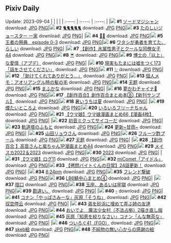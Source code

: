 ## Pixiv Daily
Update: 2023-09-04
|      |      |      |
| :----: | :----: | :----: |
|![](https://pixiv.microyu.workers.dev/c/240x480/img-master/img/2023/09/02/01/46/43/111362379_p0_master1200.jpg) **#1** [ソードマジシャン](https://www.pixiv.net/artworks/111362379) download: [JPG](https://pixiv.microyu.workers.dev/img-original/img/2023/09/02/01/46/43/111362379_p0.jpg) [PNG](https://pixiv.microyu.workers.dev/img-original/img/2023/09/02/01/46/43/111362379_p0.png)|![](https://pixiv.microyu.workers.dev/c/240x480/img-master/img/2023/09/02/13/05/56/111375511_p0_master1200.jpg) **#2** [🐈🐈🐈🐈🐈](https://www.pixiv.net/artworks/111375511) download: [JPG](https://pixiv.microyu.workers.dev/img-original/img/2023/09/02/13/05/56/111375511_p0.jpg) [PNG](https://pixiv.microyu.workers.dev/img-original/img/2023/09/02/13/05/56/111375511_p0.png)|![](https://pixiv.microyu.workers.dev/c/240x480/img-master/img/2023/09/02/17/32/01/111381165_p0_master1200.jpg) **#3** [たのしいジョースター 一家](https://www.pixiv.net/artworks/111381165) download: [JPG](https://pixiv.microyu.workers.dev/img-original/img/2023/09/02/17/32/01/111381165_p0.jpg) [PNG](https://pixiv.microyu.workers.dev/img-original/img/2023/09/02/17/32/01/111381165_p0.png)|
|![](https://pixiv.microyu.workers.dev/c/240x480/img-master/img/2023/09/02/11/47/10/111366352_p0_master1200.jpg) **#4** [🍔🍟](https://www.pixiv.net/artworks/111366352) download: [JPG](https://pixiv.microyu.workers.dev/img-original/img/2023/09/02/11/47/10/111366352_p0.jpg) [PNG](https://pixiv.microyu.workers.dev/img-original/img/2023/09/02/11/47/10/111366352_p0.png)|![](https://pixiv.microyu.workers.dev/c/240x480/img-master/img/2023/09/03/19/00/28/111415412_p0_master1200.jpg) **#5** [王者の祭典　episode 0-3](https://www.pixiv.net/artworks/111415412) download: [JPG](https://pixiv.microyu.workers.dev/img-original/img/2023/09/03/19/00/28/111415412_p0.jpg) [PNG](https://pixiv.microyu.workers.dev/img-original/img/2023/09/03/19/00/28/111415412_p0.png)|![](https://pixiv.microyu.workers.dev/c/240x480/img-master/img/2023/09/02/00/11/47/111363086_p0_master1200.jpg) **#6** [ワタシが勇者を育てた、らしい](https://www.pixiv.net/artworks/111363086) download: [JPG](https://pixiv.microyu.workers.dev/img-original/img/2023/09/02/00/11/47/111363086_p0.jpg) [PNG](https://pixiv.microyu.workers.dev/img-original/img/2023/09/02/00/11/47/111363086_p0.png)|
|![](https://pixiv.microyu.workers.dev/c/240x480/img-master/img/2023/09/03/00/06/38/111393355_p0_master1200.jpg) **#7** [【創作】氷属性男子とクールな同僚女子44](https://www.pixiv.net/artworks/111393355) download: [JPG](https://pixiv.microyu.workers.dev/img-original/img/2023/09/03/00/06/38/111393355_p0.jpg) [PNG](https://pixiv.microyu.workers.dev/img-original/img/2023/09/03/00/06/38/111393355_p0.png)|![](https://pixiv.microyu.workers.dev/c/240x480/img-master/img/2023/09/02/00/06/55/111362864_p0_master1200.jpg) **#8** [☔](https://www.pixiv.net/artworks/111362864) download: [JPG](https://pixiv.microyu.workers.dev/img-original/img/2023/09/02/00/06/55/111362864_p0.jpg) [PNG](https://pixiv.microyu.workers.dev/img-original/img/2023/09/02/00/06/55/111362864_p0.png)|![](https://pixiv.microyu.workers.dev/c/240x480/img-master/img/2023/09/02/00/04/36/111362724_p0_master1200.jpg) **#9** [博士の「以上」な愛情（アプデ）](https://www.pixiv.net/artworks/111362724) download: [JPG](https://pixiv.microyu.workers.dev/img-original/img/2023/09/02/00/04/36/111362724_p0.jpg) [PNG](https://pixiv.microyu.workers.dev/img-original/img/2023/09/02/00/04/36/111362724_p0.png)|
|![](https://pixiv.microyu.workers.dev/c/240x480/img-master/img/2023/09/03/18/02/40/111413579_p0_master1200.jpg) **#10** [現実もたまには嘘をつく173「話をさせてください」](https://www.pixiv.net/artworks/111413579) download: [JPG](https://pixiv.microyu.workers.dev/img-original/img/2023/09/03/18/02/40/111413579_p0.jpg) [PNG](https://pixiv.microyu.workers.dev/img-original/img/2023/09/03/18/02/40/111413579_p0.png)|![](https://pixiv.microyu.workers.dev/c/240x480/img-master/img/2023/09/02/00/00/57/111362378_p0_master1200.jpg) **#11** [✨️](https://www.pixiv.net/artworks/111362378) download: [JPG](https://pixiv.microyu.workers.dev/img-original/img/2023/09/02/00/00/57/111362378_p0.jpg) [PNG](https://pixiv.microyu.workers.dev/img-original/img/2023/09/02/00/00/57/111362378_p0.png)|![](https://pixiv.microyu.workers.dev/c/240x480/img-master/img/2023/09/03/00/23/32/111393955_p0_master1200.jpg) **#12** [「助けてくれてありがとう...」](https://www.pixiv.net/artworks/111393955) download: [JPG](https://pixiv.microyu.workers.dev/img-original/img/2023/09/03/00/23/32/111393955_p0.jpg) [PNG](https://pixiv.microyu.workers.dev/img-original/img/2023/09/03/00/23/32/111393955_p0.png)|
|![](https://pixiv.microyu.workers.dev/c/240x480/img-master/img/2023/09/02/07/03/37/111369559_p0_master1200.jpg) **#13** [個人メモ：アオリアングル時の髪の毛](https://www.pixiv.net/artworks/111369559) download: [JPG](https://pixiv.microyu.workers.dev/img-original/img/2023/09/02/07/03/37/111369559_p0.jpg) [PNG](https://pixiv.microyu.workers.dev/img-original/img/2023/09/02/07/03/37/111369559_p0.png)|![](https://pixiv.microyu.workers.dev/c/240x480/img-master/img/2023/09/03/10/35/49/111403699_p0_master1200.jpg) **#14** [无题](https://www.pixiv.net/artworks/111403699) download: [JPG](https://pixiv.microyu.workers.dev/img-original/img/2023/09/03/10/35/49/111403699_p0.jpg) [PNG](https://pixiv.microyu.workers.dev/img-original/img/2023/09/03/10/35/49/111403699_p0.png)|![](https://pixiv.microyu.workers.dev/c/240x480/img-master/img/2023/09/02/11/32/30/111373693_p0_master1200.jpg) **#15** [まふかな](https://www.pixiv.net/artworks/111373693) download: [JPG](https://pixiv.microyu.workers.dev/img-original/img/2023/09/02/11/32/30/111373693_p0.jpg) [PNG](https://pixiv.microyu.workers.dev/img-original/img/2023/09/02/11/32/30/111373693_p0.png)|
|![](https://pixiv.microyu.workers.dev/c/240x480/img-master/img/2023/09/03/18/50/30/111415087_p0_master1200.jpg) **#16** [夢かわチャイナ🌈](https://www.pixiv.net/artworks/111415087) download: [JPG](https://pixiv.microyu.workers.dev/img-original/img/2023/09/03/18/50/30/111415087_p0.jpg) [PNG](https://pixiv.microyu.workers.dev/img-original/img/2023/09/03/18/50/30/111415087_p0.png)|![](https://pixiv.microyu.workers.dev/c/240x480/img-master/img/2023/09/03/00/08/27/111393445_p0_master1200.jpg) **#17** [【創作百合】創作百合まとめ本⑧【新刊サンプル】](https://www.pixiv.net/artworks/111393445) download: [JPG](https://pixiv.microyu.workers.dev/img-original/img/2023/09/03/00/08/27/111393445_p0.jpg) [PNG](https://pixiv.microyu.workers.dev/img-original/img/2023/09/03/00/08/27/111393445_p0.png)|![](https://pixiv.microyu.workers.dev/c/240x480/img-master/img/2023/09/02/00/31/15/111363774_p0_master1200.jpg) **#18** [暑いうちは夏](https://www.pixiv.net/artworks/111363774) download: [JPG](https://pixiv.microyu.workers.dev/img-original/img/2023/09/02/00/31/15/111363774_p0.jpg) [PNG](https://pixiv.microyu.workers.dev/img-original/img/2023/09/02/00/31/15/111363774_p0.png)|
|![](https://pixiv.microyu.workers.dev/c/240x480/img-master/img/2023/09/02/00/49/12/111364290_p0_master1200.jpg) **#19** [煙たいところよ](https://www.pixiv.net/artworks/111364290) download: [JPG](https://pixiv.microyu.workers.dev/img-original/img/2023/09/02/00/49/12/111364290_p0.jpg) [PNG](https://pixiv.microyu.workers.dev/img-original/img/2023/09/02/00/49/12/111364290_p0.png)|![](https://pixiv.microyu.workers.dev/c/240x480/img-master/img/2023/09/02/20/22/55/111385826_p0_master1200.jpg) **#20** [いろいろフリーナちゃん](https://www.pixiv.net/artworks/111385826) download: [JPG](https://pixiv.microyu.workers.dev/img-original/img/2023/09/02/20/22/55/111385826_p0.jpg) [PNG](https://pixiv.microyu.workers.dev/img-original/img/2023/09/02/20/22/55/111385826_p0.png)|![](https://pixiv.microyu.workers.dev/c/240x480/img-master/img/2023/09/02/00/03/10/111362618_p0_master1200.jpg) **#21** [【ウマ娘】ウマ娘漫画まとめ66【漫画4枚】](https://www.pixiv.net/artworks/111362618) download: [JPG](https://pixiv.microyu.workers.dev/img-original/img/2023/09/02/00/03/10/111362618_p0.jpg) [PNG](https://pixiv.microyu.workers.dev/img-original/img/2023/09/02/00/03/10/111362618_p0.png)|
|![](https://pixiv.microyu.workers.dev/c/240x480/img-master/img/2023/09/02/02/57/19/111366805_p0_master1200.jpg) **#22** [初音ミクってサイコーだ](https://www.pixiv.net/artworks/111366805) download: [JPG](https://pixiv.microyu.workers.dev/img-original/img/2023/09/02/02/57/19/111366805_p0.jpg) [PNG](https://pixiv.microyu.workers.dev/img-original/img/2023/09/02/02/57/19/111366805_p0.png)|![](https://pixiv.microyu.workers.dev/c/240x480/img-master/img/2023/09/02/00/00/36/111362326_p0_master1200.jpg) **#23** [軌道塔のふもと](https://www.pixiv.net/artworks/111362326) download: [JPG](https://pixiv.microyu.workers.dev/img-original/img/2023/09/02/00/00/36/111362326_p0.jpg) [PNG](https://pixiv.microyu.workers.dev/img-original/img/2023/09/02/00/00/36/111362326_p0.png)|![](https://pixiv.microyu.workers.dev/c/240x480/img-master/img/2023/09/02/00/24/38/111363525_p0_master1200.jpg) **#24** [更新~甘雨~](https://www.pixiv.net/artworks/111363525) download: [JPG](https://pixiv.microyu.workers.dev/img-original/img/2023/09/02/00/24/38/111363525_p0.jpg) [PNG](https://pixiv.microyu.workers.dev/img-original/img/2023/09/02/00/24/38/111363525_p0.png)|
|![](https://pixiv.microyu.workers.dev/c/240x480/img-master/img/2023/09/02/00/10/49/111363049_p0_master1200.jpg) **#25** [山田リョウさん](https://www.pixiv.net/artworks/111363049) download: [JPG](https://pixiv.microyu.workers.dev/img-original/img/2023/09/02/00/10/49/111363049_p0.jpg) [PNG](https://pixiv.microyu.workers.dev/img-original/img/2023/09/02/00/10/49/111363049_p0.png)|![](https://pixiv.microyu.workers.dev/c/240x480/img-master/img/2023/09/03/22/02/12/111421889_p0_master1200.jpg) **#26** [フルーツ酢プール](https://www.pixiv.net/artworks/111421889) download: [JPG](https://pixiv.microyu.workers.dev/img-original/img/2023/09/03/22/02/12/111421889_p0.jpg) [PNG](https://pixiv.microyu.workers.dev/img-original/img/2023/09/03/22/02/12/111421889_p0.png)|![](https://pixiv.microyu.workers.dev/c/240x480/img-master/img/2023/09/02/13/54/32/111376384_p0_master1200.jpg) **#27** [无题](https://www.pixiv.net/artworks/111376384) download: [JPG](https://pixiv.microyu.workers.dev/img-original/img/2023/09/02/13/54/32/111376384_p0.jpg) [PNG](https://pixiv.microyu.workers.dev/img-original/img/2023/09/02/13/54/32/111376384_p0.png)|
|![](https://pixiv.microyu.workers.dev/c/240x480/img-master/img/2023/09/02/00/05/56/111362804_p0_master1200.jpg) **#28** [【創作百合 】高音さんと嵐ちゃん1P漫画まとめ44](https://www.pixiv.net/artworks/111362804) download: [JPG](https://pixiv.microyu.workers.dev/img-original/img/2023/09/02/00/05/56/111362804_p0.jpg) [PNG](https://pixiv.microyu.workers.dev/img-original/img/2023/09/02/00/05/56/111362804_p0.png)|![](https://pixiv.microyu.workers.dev/c/240x480/img-master/img/2023/09/03/04/16/02/111398602_p0_master1200.jpg) **#29** [メイスカ2022＆2023](https://www.pixiv.net/artworks/111398602) download: [JPG](https://pixiv.microyu.workers.dev/img-original/img/2023/09/03/04/16/02/111398602_p0.jpg) [PNG](https://pixiv.microyu.workers.dev/img-original/img/2023/09/03/04/16/02/111398602_p0.png)|![](https://pixiv.microyu.workers.dev/c/240x480/img-master/img/2023/09/02/21/49/05/111388418_p0_master1200.jpg) **#30** [2023](https://www.pixiv.net/artworks/111388418) download: [JPG](https://pixiv.microyu.workers.dev/img-original/img/2023/09/02/21/49/05/111388418_p0.jpg) [PNG](https://pixiv.microyu.workers.dev/img-original/img/2023/09/02/21/49/05/111388418_p0.png)|
|![](https://pixiv.microyu.workers.dev/c/240x480/img-master/img/2023/09/02/00/04/29/111362714_p0_master1200.jpg) **#31** [【ウマ娘】ログ11](https://www.pixiv.net/artworks/111362714) download: [JPG](https://pixiv.microyu.workers.dev/img-original/img/2023/09/02/00/04/29/111362714_p0.jpg) [PNG](https://pixiv.microyu.workers.dev/img-original/img/2023/09/02/00/04/29/111362714_p0.png)|![](https://pixiv.microyu.workers.dev/c/240x480/img-master/img/2023/09/02/00/18/37/111363343_p0_master1200.jpg) **#32** [miComet「アイドル」](https://www.pixiv.net/artworks/111363343) download: [JPG](https://pixiv.microyu.workers.dev/img-original/img/2023/09/02/00/18/37/111363343_p0.jpg) [PNG](https://pixiv.microyu.workers.dev/img-original/img/2023/09/02/00/18/37/111363343_p0.png)|![](https://pixiv.microyu.workers.dev/c/240x480/img-master/img/2023/09/03/12/00/42/111405426_p0_master1200.jpg) **#33** [【拷問バイトくんの日常】24話更新！](https://www.pixiv.net/artworks/111405426) download: [JPG](https://pixiv.microyu.workers.dev/img-original/img/2023/09/03/12/00/42/111405426_p0.jpg) [PNG](https://pixiv.microyu.workers.dev/img-original/img/2023/09/03/12/00/42/111405426_p0.png)|
|![](https://pixiv.microyu.workers.dev/c/240x480/img-master/img/2023/09/02/16/10/34/111379280_p0_master1200.jpg) **#34** [8:24pm](https://www.pixiv.net/artworks/111379280) download: [JPG](https://pixiv.microyu.workers.dev/img-original/img/2023/09/02/16/10/34/111379280_p0.jpg) [PNG](https://pixiv.microyu.workers.dev/img-original/img/2023/09/02/16/10/34/111379280_p0.png)|![](https://pixiv.microyu.workers.dev/c/240x480/img-master/img/2023/09/02/20/34/18/111386138_p0_master1200.jpg) **#35** [フレンド撃破](https://www.pixiv.net/artworks/111386138) download: [JPG](https://pixiv.microyu.workers.dev/img-original/img/2023/09/02/20/34/18/111386138_p0.jpg) [PNG](https://pixiv.microyu.workers.dev/img-original/img/2023/09/02/20/34/18/111386138_p0.png)|![](https://pixiv.microyu.workers.dev/c/240x480/img-master/img/2023/09/02/23/37/09/111392049_p0_master1200.jpg) **#36** [LB6鯖中心まとめ④](https://www.pixiv.net/artworks/111392049) download: [JPG](https://pixiv.microyu.workers.dev/img-original/img/2023/09/02/23/37/09/111392049_p0.jpg) [PNG](https://pixiv.microyu.workers.dev/img-original/img/2023/09/02/23/37/09/111392049_p0.png)|
|![](https://pixiv.microyu.workers.dev/c/240x480/img-master/img/2023/09/03/00/04/41/111393263_p0_master1200.jpg) **#37** [陰口](https://www.pixiv.net/artworks/111393263) download: [JPG](https://pixiv.microyu.workers.dev/img-original/img/2023/09/03/00/04/41/111393263_p0.jpg) [PNG](https://pixiv.microyu.workers.dev/img-original/img/2023/09/03/00/04/41/111393263_p0.png)|![](https://pixiv.microyu.workers.dev/c/240x480/img-master/img/2023/09/02/00/05/52/111362803_p0_master1200.jpg) **#38** [玉座、あるいは牢獄](https://www.pixiv.net/artworks/111362803) download: [JPG](https://pixiv.microyu.workers.dev/img-original/img/2023/09/02/00/05/52/111362803_p0.jpg) [PNG](https://pixiv.microyu.workers.dev/img-original/img/2023/09/02/00/05/52/111362803_p0.png)|![](https://pixiv.microyu.workers.dev/c/240x480/img-master/img/2023/09/03/06/58/31/111399553_p0_master1200.jpg) **#39** [勘違い。](https://www.pixiv.net/artworks/111399553) download: [JPG](https://pixiv.microyu.workers.dev/img-original/img/2023/09/03/06/58/31/111399553_p0.jpg) [PNG](https://pixiv.microyu.workers.dev/img-original/img/2023/09/03/06/58/31/111399553_p0.png)|
|![](https://pixiv.microyu.workers.dev/c/240x480/img-master/img/2023/09/03/00/18/35/111393812_p0_master1200.jpg) **#40** [-](https://www.pixiv.net/artworks/111393812) download: [JPG](https://pixiv.microyu.workers.dev/img-original/img/2023/09/03/00/18/35/111393812_p0.jpg) [PNG](https://pixiv.microyu.workers.dev/img-original/img/2023/09/03/00/18/35/111393812_p0.png)|![](https://pixiv.microyu.workers.dev/c/240x480/img-master/img/2023/09/03/12/00/46/111405428_p0_master1200.jpg) **#41** [コナン「やっぱさみーな」灰原「そうね」](https://www.pixiv.net/artworks/111405428) download: [JPG](https://pixiv.microyu.workers.dev/img-original/img/2023/09/03/12/00/46/111405428_p0.jpg) [PNG](https://pixiv.microyu.workers.dev/img-original/img/2023/09/03/12/00/46/111405428_p0.png)|![](https://pixiv.microyu.workers.dev/c/240x480/img-master/img/2023/09/02/02/52/34/111366729_p0_master1200.jpg) **#42** [驭空停云](https://www.pixiv.net/artworks/111366729) download: [JPG](https://pixiv.microyu.workers.dev/img-original/img/2023/09/02/02/52/34/111366729_p0.jpg) [PNG](https://pixiv.microyu.workers.dev/img-original/img/2023/09/02/02/52/34/111366729_p0.png)|
|![](https://pixiv.microyu.workers.dev/c/240x480/img-master/img/2023/09/02/00/44/20/111363783_p0_master1200.jpg) **#43** [弟を砂浜に埋めて弄ぶ姉の友達](https://www.pixiv.net/artworks/111363783) download: [JPG](https://pixiv.microyu.workers.dev/img-original/img/2023/09/02/00/44/20/111363783_p0.jpg) [PNG](https://pixiv.microyu.workers.dev/img-original/img/2023/09/02/00/44/20/111363783_p0.png)|![](https://pixiv.microyu.workers.dev/c/240x480/img-master/img/2023/09/02/07/13/33/111369752_p0_master1200.jpg) **#44** [おいでよ　魔法少女村（不法占拠）2描き直し版](https://www.pixiv.net/artworks/111369752) download: [JPG](https://pixiv.microyu.workers.dev/img-original/img/2023/09/02/07/13/33/111369752_p0.jpg) [PNG](https://pixiv.microyu.workers.dev/img-original/img/2023/09/02/07/13/33/111369752_p0.png)|![](https://pixiv.microyu.workers.dev/c/240x480/img-master/img/2023/09/02/17/13/52/111380726_p0_master1200.jpg) **#45** [灰原「知恵を絞りなさい」コナン「んな無茶な」](https://www.pixiv.net/artworks/111380726) download: [JPG](https://pixiv.microyu.workers.dev/img-original/img/2023/09/02/17/13/52/111380726_p0.jpg) [PNG](https://pixiv.microyu.workers.dev/img-original/img/2023/09/02/17/13/52/111380726_p0.png)|
|![](https://pixiv.microyu.workers.dev/c/240x480/img-master/img/2023/09/02/15/04/02/111377811_p0_master1200.jpg) **#46** [ついろぐ41（FGO）](https://www.pixiv.net/artworks/111377811) download: [JPG](https://pixiv.microyu.workers.dev/img-original/img/2023/09/02/15/04/02/111377811_p0.jpg) [PNG](https://pixiv.microyu.workers.dev/img-original/img/2023/09/02/15/04/02/111377811_p0.png)|![](https://pixiv.microyu.workers.dev/c/240x480/img-master/img/2023/09/02/22/46/27/111390352_p0_master1200.jpg) **#47** [skeb絵](https://www.pixiv.net/artworks/111390352) download: [JPG](https://pixiv.microyu.workers.dev/img-original/img/2023/09/02/22/46/27/111390352_p0.jpg) [PNG](https://pixiv.microyu.workers.dev/img-original/img/2023/09/02/22/46/27/111390352_p0.png)|![](https://pixiv.microyu.workers.dev/c/240x480/img-master/img/2023/09/02/08/42/48/111370911_p0_master1200.jpg) **#48** [不純物の無い心からの感謝の絵](https://www.pixiv.net/artworks/111370911) download: [JPG](https://pixiv.microyu.workers.dev/img-original/img/2023/09/02/08/42/48/111370911_p0.jpg) [PNG](https://pixiv.microyu.workers.dev/img-original/img/2023/09/02/08/42/48/111370911_p0.png)|
